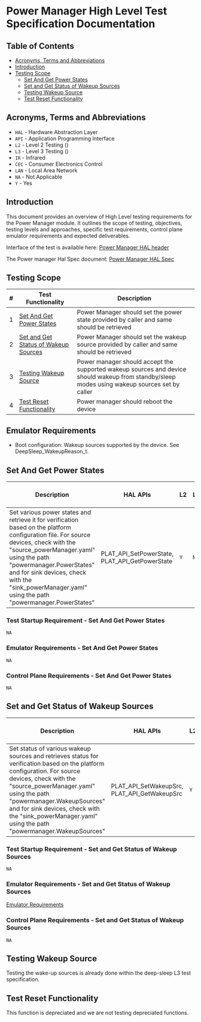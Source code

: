 # Power Manager High Level Test Specification Documentation

## Table of Contents

- [Acronyms, Terms and Abbreviations](#acronyms-terms-and-abbreviations)
- [Introduction](#introduction)
- [Testing Scope](#testing-scope)
  - [Set And Get Power States](#set-and-get-power-states)
  - [Set and Get Status of Wakeup Sources](#set-and-get-status-of-wakeup-sources)
  - [Testing Wakeup Source](#testing-wakeup-source)
  - [Test Reset Functionality](#test-reset-functionality)

## Acronyms, Terms and Abbreviations

- `HAL` - Hardware Abstraction Layer
- `API` - Application Programming Interface
- `L2` - Level 2 Testing ()
- `L3` - Level 3 Testing ()
- `IR` - Infrared
- `CEC` - Consumer Electronics Control
- `LAN` - Local Area Network
- `NA` - Not Applicable
- `Y` - Yes

## Introduction

This document provides an overview of High Level testing requirements for the Power Manager module. It outlines the scope of testing, objectives, testing levels and approaches, specific test requirements, control plane emulator requirements and expected deliverables.

Interface of the test is available here: [Power Manager HAL header](https://github.com/rdkcentral/rdk-halif-power_manager/blob/main/include/plat_power.h)

The Power manager Hal Spec document: [Power Manager HAL Spec](https://github.com/rdkcentral/rdk-halif-power_manager/blob/develop/docs/pages/power-manager_halSpec.md)

## Testing Scope

|#|Test Functionality|Description|
|-|------------------|-----------|
|1|[Set And Get Power States](#set-and-get-power-states)|Power Manager should set the power state provided by caller and same should be retrieved|
|2|[Set and Get Status of Wakeup Sources](#set-and-get-status-of-wakeup-sources)|Power Manager should set the wakeup source provided by caller and same should be retrieved|
|3|[Testing Wakeup Source](#testing-wakeup-source)|Power manager should accept the supported wakeup sources and device should wakeup from standby/sleep modes using wakeup sources set by caller|
|4|[Test Reset Functionality](#test-reset-functionality)|Power manager should reboot the device|

## Emulator Requirements

- Boot configuration: Wakeup sources supported by the device. See DeepSleep_WakeupReason_t.

## Set And Get Power States

|Description|HAL APIs|L2|L3|Control plane requirements|
|-----------|--------|--|--|--------------------------|
|Set various power states and retrieve it for verification based on the platform configuration file. For source devices, check with the "source_powerManager.yaml" using the path "powermanager.PowerStates" and for sink devices, check with the "sink_powerManager.yaml" using the path "powermanager.PowerStates" |PLAT_API_SetPowerState, PLAT_API_GetPowerState|`Y`|`NA`|`NA`|

### Test Startup Requirement - Set And Get Power States

`NA`

### Emulator Requirements - Set And Get Power States

`NA`

### Control Plane Requirements - Set And Get Power States

`NA`

## Set and Get Status of Wakeup Sources

|Description|HAL APIs|L2|L3|Control plane requirements|
|-----------|--------|--|--|--------------------------|
|Set status of various wakeup sources and retrieves status for verification based on the platform configuration. For source devices, check with the "source_powerManager.yaml" using the path "powermanager.WakeupSources" and for sink devices, check with the "sink_powerManager.yaml" using the path "powermanager.WakeupSources"|PLAT_API_SetWakeupSrc, PLAT_API_GetWakeupSrc|`Y`|`NA`|`NA`|

### Test Startup Requirement - Set and Get Status of Wakeup Sources

`NA`

### Emulator Requirements - Set and Get Status of Wakeup Sources

[Emulator Requirements](#emulator-requirements)

### Control Plane Requirements - Set and Get Status of Wakeup Sources

`NA`

## Testing Wakeup Source

Testing the wake-up sources is already done within the deep-sleep L3 test specification.

## Test Reset Functionality

This function is depreciated and we are not testing depreciated functions.
